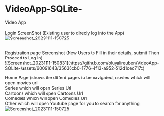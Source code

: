 # VideoApp-SQLite-

Video App
<br>
<br>
Login ScreenShot (Existing user to direcly log into the App) <br>
![Screenshot_20231111-150725](https://github.com/oluyalireuben/VideoApp-SQLite-/assets/60091643/2caa0237-341d-449e-b4e1-fc73906e9aad)

<br>
Registration page Screenshot (New Users to Fill in their details, submit Then Proceed to Log In)<br>
![Screenshot_20231111-150831](https://github.com/oluyalireuben/VideoApp-SQLite-/assets/60091643/35636cb0-1776-4f13-a952-512d1cec717c)

<br>

Home Page (shows the diffent pages to be navigated, movies which will open movies url  <br>
                                                    Series which will open Series Url  <br>
                                                    Cartoons which will open Cartoons Url  <br>
                                                    Comedies which will open Comedies Url  <br>
                                                    Other which will open Youtube page for you to search for anything  <br>
![Screenshot_20231111-150725](https://github.com/oluyalireuben/VideoApp-SQLite-/assets/60091643/1590f212-1b70-423a-ab4f-a4b2b256c508)



